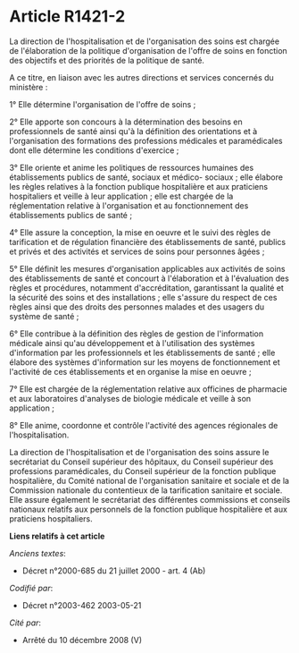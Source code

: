 # Article R1421-2

La direction de l'hospitalisation et de l'organisation des soins est chargée de l'élaboration de la politique d'organisation
de l'offre de soins en fonction des objectifs et des priorités de la politique de santé.

A ce titre, en liaison avec les autres directions et services concernés du ministère :

1° Elle détermine l'organisation de l'offre de soins ;

2° Elle apporte son concours à la détermination des besoins en professionnels de santé ainsi qu'à la définition des
orientations et à l'organisation des formations des professions médicales et paramédicales dont elle détermine les conditions
d'exercice ;

3° Elle oriente et anime les politiques de ressources humaines des établissements publics de santé, sociaux et médico-
sociaux ; elle élabore les règles relatives à la fonction publique hospitalière et aux praticiens hospitaliers et veille à
leur application ; elle est chargée de la réglementation relative à l'organisation et au fonctionnement des établissements
publics de santé ;

4° Elle assure la conception, la mise en oeuvre et le suivi des règles de tarification et de régulation financière des
établissements de santé, publics et privés et des activités et services de soins pour personnes âgées ;

5° Elle définit les mesures d'organisation applicables aux activités de soins des établissements de santé et concourt à
l'élaboration et à l'évaluation des règles et procédures, notamment d'accréditation, garantissant la qualité et la sécurité
des soins et des installations ; elle s'assure du respect de ces règles ainsi que des droits des personnes malades et des
usagers du système de santé ;

6° Elle contribue à la définition des règles de gestion de l'information médicale ainsi qu'au développement et à
l'utilisation des systèmes d'information par les professionnels et les établissements de santé ; elle élabore des systèmes
d'information sur les moyens de fonctionnement et l'activité de ces établissements et en organise la mise en oeuvre ;

7° Elle est chargée de la réglementation relative aux officines de pharmacie et aux laboratoires d'analyses de biologie
médicale et veille à son application ;

8° Elle anime, coordonne et contrôle l'activité des agences régionales de l'hospitalisation.

La direction de l'hospitalisation et de l'organisation des soins assure le secrétariat du Conseil supérieur des hôpitaux, du
Conseil supérieur des professions paramédicales, du Conseil supérieur de la fonction publique hospitalière, du Comité
national de l'organisation sanitaire et sociale et de la Commission nationale du contentieux de la tarification sanitaire et
sociale. Elle assure également le secrétariat des différentes commissions et conseils nationaux relatifs aux personnels de la
fonction publique hospitalière et aux praticiens hospitaliers.

**Liens relatifs à cet article**

_Anciens textes_:

  - Décret n°2000-685 du 21 juillet 2000 - art. 4 (Ab)

_Codifié par_:

  - Décret n°2003-462 2003-05-21

_Cité par_:

  - Arrêté du 10 décembre 2008 (V)
